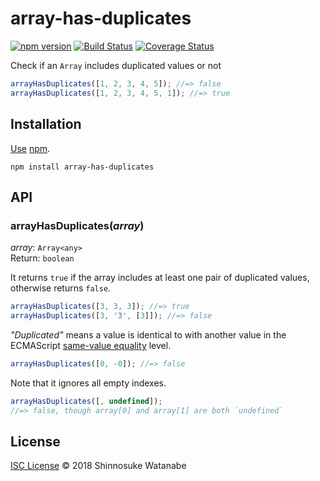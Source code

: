 # array-has-duplicates

[![npm version](https://img.shields.io/npm/v/array-has-duplicates.svg)](https://www.npmjs.com/package/array-has-duplicates)
[![Build Status](https://travis-ci.org/shinnn/array-has-duplicates.svg?branch=master)](https://travis-ci.org/shinnn/array-has-duplicates)
[![Coverage Status](https://img.shields.io/coveralls/shinnn/array-has-duplicates.svg)](https://coveralls.io/github/shinnn/array-has-duplicates)

Check if an `Array` includes duplicated values or not

```javascript
arrayHasDuplicates([1, 2, 3, 4, 5]); //=> false
arrayHasDuplicates([1, 2, 3, 4, 5, 1]); //=> true
```

## Installation

[Use](https://docs.npmjs.com/cli/install) [npm](https://docs.npmjs.com/getting-started/what-is-npm).

```
npm install array-has-duplicates
```

## API

### arrayHasDuplicates(*array*)

*array*: `Array<any>`  
Return: `boolean`

It returns `true` if the array includes at least one pair of duplicated values, otherwise returns `false`.

```javascript
arrayHasDuplicates([3, 3, 3]); //=> true
arrayHasDuplicates([3, '3', [3]]); //=> false
```

*"Duplicated"* means a value is identical to with another value in the ECMAScript [same-value equality](https://developer.mozilla.org/docs/Web/JavaScript/Equality_comparisons_and_sameness#Same-value_equality) level.

```javascript
arrayHasDuplicates([0, -0]); //=> false
```

Note that it ignores all empty indexes.

```javascript
arrayHasDuplicates([, undefined]);
//=> false, though array[0] and array[1] are both `undefined`
```

## License

[ISC License](./LICENSE) © 2018 Shinnosuke Watanabe
